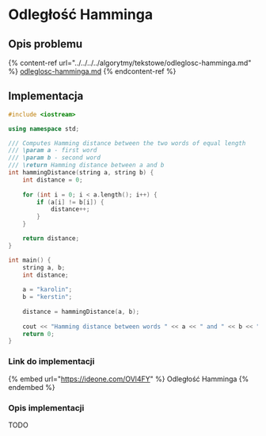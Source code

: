 # Odległość Hamminga

## Opis problemu

{% content-ref url="../../../../algorytmy/tekstowe/odleglosc-hamminga.md" %}
[odleglosc-hamminga.md](../../../../algorytmy/tekstowe/odleglosc-hamminga.md)
{% endcontent-ref %}

## Implementacja

```cpp
#include <iostream>

using namespace std;

/// Computes Hamming distance between the two words of equal length
/// \param a - first word
/// \param b - second word
/// \return Hamming distance between a and b
int hammingDistance(string a, string b) {
    int distance = 0;
    
    for (int i = 0; i < a.length(); i++) {
        if (a[i] != b[i]) {
            distance++;
        }
    }

    return distance;
}

int main() {
    string a, b;
    int distance;
    
    a = "karolin";
    b = "kerstin";
    
    distance = hammingDistance(a, b);
    
    cout << "Hamming distance between words " << a << " and " << b << " is " << distance << endl;
    return 0;
}
```

### Link do implementacji

{% embed url="https://ideone.com/OVl4FY" %}
Odległość Hamminga
{% endembed %}

### Opis implementacji

TODO
